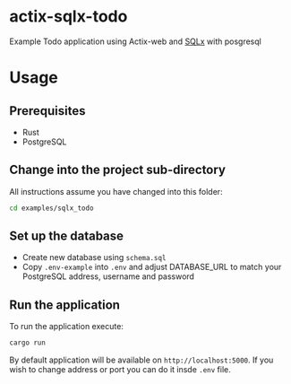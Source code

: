 # actix-sqlx-todo

Example Todo application using Actix-web and [SQLx](https://github.com/launchbadge/sqlx) with posgresql

# Usage

## Prerequisites

* Rust
* PostgreSQL

## Change into the project sub-directory

All instructions assume you have changed into this folder:

```bash
cd examples/sqlx_todo
```

## Set up the database

* Create new database using `schema.sql`
* Copy `.env-example` into `.env` and adjust DATABASE_URL to match your PostgreSQL address, username and password 

## Run the application

To run the application execute:

```bash
cargo run
```

By default application will be available on `http://localhost:5000`. If you wish to change address or port you can do it insde `.env` file.